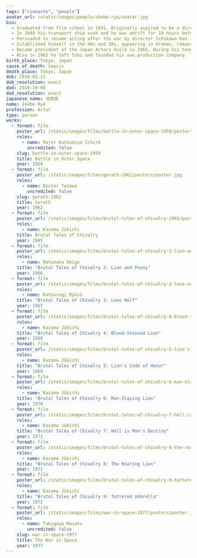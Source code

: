 ```yaml
---
tags: ["cineaste", "people"]
avatar_url: /static/images/people/ikebe-ryo/avatar.jpg
bio:
  - Graduated from film school in 1941. Originally aspired to be a director but there were limited career opportunities due to the war effort. Took some small acting roles before he was drafted and sent to China.
  - In 1944 his transport ship sunk and he was adrift for 10 hours before being rescued.
  - Persuaded to resume acting after the war by director Ichikawa Kon.
  - Established himself in the 40s and 50s, appearing in dramas, romances, and gangster films.
  - Became president of the Japan Actors Guild in 1965. During his tenure he dealt with a gun-running scandal involving actors and <i>yakuza</i>.
  - Also in 1965 he left Toho and founded his own production company. The company floundered and left him saddled with debt. Fellow actor Takakura Ken invited Ikebe to co-star with him in the <i>Brutal Tales of Chivalry</i> series, marking Ikebe's late career comeback.
birth_place: Tokyo, Japan
cause_of_death: Sepsis
death_place: Tokyo, Japan
dob: 1918-02-11
dob_resolution: exact
dod: 2010-10-08
dod_resolution: exact
japanese_name: 池部良
name: Ikebe Ryô
profession: Actor
type: person
works:
  - format: film
    poster_url: /static/images/films/battle-in-outer-space-1959/posters/poster.jpg
    roles:
      - name: Major Katsumiya Ichirô
        uncredited: false
    slug: battle-in-outer-space-1959
    title: Battle in Outer Space
    year: 1959
  - format: film
    poster_url: /static/images/films/gorath-1962/posters/poster.jpg
    roles:
      - name: Doctor Tazawa
        uncredited: false
    slug: gorath-1962
    title: Gorath
    year: 1962
  - format: film
    poster_url: /static/images/films/brutal-tales-of-chivalry-1965/posters/poster.jpg
    roles:
      - name: Kazama Jûkichi
    title: Brutal Tales of Chivalry
    year: 1965
  - format: film
    poster_url: /static/images/films/brutal-tales-of-chivalry-2-lion-and-peony-1966/posters/poster.jpg
    roles:
      - name: Hatanaka Keigo
    title: "Brutal Tales of Chivalry 2: Lion and Peony"
    year: 1966
  - format: film
    poster_url: /static/images/films/brutal-tales-of-chivalry-3-lone-wolf-1966/posters/jz2a9Hhx2x71BVBG9Jg21XxztLr.webp
    roles:
      - name: Katsuragi Ryûzô
    title: "Brutal Tales of Chivalry 3: Lone Wolf"
    year: 1967
  - format: film
    poster_url: /static/images/films/brutal-tales-of-chivalry-4-blood-stained-lion-1967/posters/poster.jpg
    roles:
      - name: Kazama Jûkichi
    title: "Brutal Tales of Chivalry 4: Blood-Stained Lion"
    year: 1969
  - format: film
    poster_url: /static/images/films/brutal-tales-of-chivalry-5-lion's-code-of-honor-1969/posters/poster.jpg
    roles:
      - name: Kazama Jûkichi
    title: "Brutal Tales of Chivalry 5: Lion's Code of Honor"
    year: 1969
  - format: film
    poster_url: /static/images/films/brutal-tales-of-chivalry-6-man-slaying-lion-1969/posters/poster.jpg
    roles:
      - name: Kazama Jûkichi
    title: "Brutal Tales of Chivalry 6: Man-Slaying Lion"
    year: 1970
  - format: film
    poster_url: /static/images/films/brutal-tales-of-chivalry-7-hell-is-mans-destiny-1970/posters/poster.jpg
    roles:
      - name: Kazama Jûkichi
    title: "Brutal Tales of Chivalry 7: Hell is Man's Destiny"
    year: 1971
  - format: film
    poster_url: /static/images/films/brutal-tales-of-chivalry-8-the-roaring-lion-1971/posters/poster.jpg
    roles:
      - name: Kazama Jûkichi
    title: "Brutal Tales of Chivalry 8: The Roaring Lion"
    year: 1971
  - format: film
    poster_url: /static/images/films/brutal-tales-of-chivalry-9-tattered-umbrella-1972/posters/poster.jpg
    roles:
      - name: Kazama Jûkichi
    title: "Brutal Tales of Chivalry 9: Tattered Umbrella"
    year: 1972
  - format: film
    poster_url: /static/images/films/war-in-space-1977/posters/poster.jpg
    roles:
      - name: Takigawa Masato
        uncredited: false
    slug: war-in-space-1977
    title: The War in Space
    year: 1977
---
```

